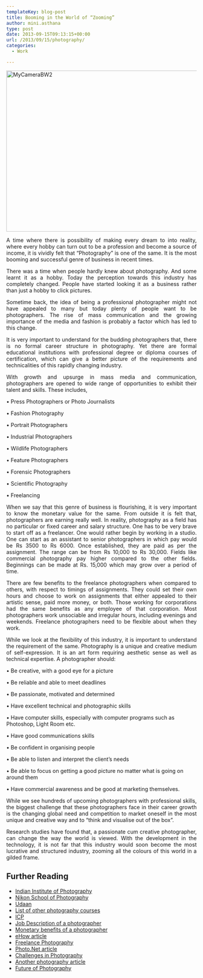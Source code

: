 ```yaml
---
templateKey: blog-post
title: Booming in the World of “Zooming”
author: mini.asthana
type: post
date: 2013-09-15T09:13:15+00:00
url: /2013/09/15/photography/
categories:
  - Work

---
```

<img src="https://i1.wp.com/ilaasthana.in/wp-content/uploads/2013/09/MyCameraBW2-1024x682.jpg?resize=640%2C426" alt="MyCameraBW2" width="640" height="426" class="aligncenter size-large wp-image-326" data-recalc-dims="1" /><p align=justify>A time where there is possibility of making every dream to into reality, where every hobby can turn out to be a profession and become a source of income, it is vividly felt that “Photography” is one of the same. It is the most booming and successful genre of business in recent times.</p> <p align=justify>There was a time when people hardly knew about photography. And some learnt it as a hobby. Today the perception towards this industry has completely changed. People have started looking it as a business rather than just a hobby to click pictures. </p> <p align=justify>Sometime back, the idea of being a professional photographer might not have appealed to many but today plenty of people want to be photographers. The rise of mass communication and the growing importance of the media and fashion is probably a factor which has led to this change.</p> <p align=justify>It is very important to understand for the budding photographers that, there is no formal career structure in photography. Yet there are formal educational institutions with professional degree or diploma courses of certification, which can give a better picture of the requirements and technicalities of this rapidly changing industry.</p> <p align=justify>With growth and upsurge in mass media and communication, photographers are opened to wide range of opportunities to exhibit their talent and skills. These includes,


  
• Press Photographers or Photo Journalists
  
• Fashion Photography
  
• Portrait Photographers
  
• Industrial Photographers
  
• Wildlife Photographers
  
• Feature Photographers
  
• Forensic Photographers
  
• Scientific Photography
  
• Freelancing</p> <p align=justify>When we say that this genre of business is flourishing, it is very important to know the monetary value for the same. From outside it is felt that, photographers are earning really well. In reality, photography as a field has no particular or fixed career and salary structure. One has to be very brave to start off as a freelancer. One would rather begin by working in a studio. One can start as an assistant to senior photographers in which pay would be Rs 3500 to Rs 6000. Once established, they are paid as per the assignment. The range can be from Rs 10,000 to Rs 30,000. Fields like commercial photography pay higher compared to the other fields. Beginnings can be made at Rs. 15,000 which may grow over a period of time.</p> <p align=justify>There are few benefits to the freelance photographers when compared to others, with respect to timings of assignments. They could set their own hours and choose to work on assignments that either appealed to their artistic sense, paid more money, or both. Those working for corporations had the same benefits as any employee of that corporation. Most photographers work unsociable and irregular hours, including evenings and weekends. Freelance photographers need to be flexible about when they work.</p> <p align=justify>While we look at the flexibility of this industry, it is important to understand the requirement of the same. Photography is a unique and creative medium of self-expression. It is an art form requiring aesthetic sense as well as technical expertise. A photographer should:
  
• Be creative, with a good eye for a picture
  
• Be reliable and able to meet deadlines
  
• Be passionate, motivated and determined
  
• Have excellent technical and photographic skills
  
• Have computer skills, especially with computer programs such as Photoshop, Light Room etc.
  
• Have good communications skills
  
• Be confident in organising people
  
• Be able to listen and interpret the client&#8217;s needs
  
• Be able to focus on getting a good picture no matter what is going on around them
  
• Have commercial awareness and be good at marketing themselves. </p> <p align=justify>While we see hundreds of upcoming photographers with professional skills, the biggest challenge that these photographers face in their career growth is the changing global need and competition to market oneself in the most unique and creative way and to “think and visualise out of the box”. </p> <p align=justify>Research studies have found that, a passionate cum creative photographer, can change the way the world is viewed. With the development in the technology, it is not far that this industry would soon become the most lucrative and structured industry, zooming all the colours of this world in a gilded frame.</p> 

## Further Reading 

  * [Indian Institute of Photography][1]
  * [Nikon School of Photography][2]
  * [Udaan][3]
  * [List of other photography courses][4]
  * [ICP][5]
  * [Job Description of a photographer][6]
  * [Monetary benefits of a photographer][7]
  * [eHow article][8]
  * [Freelance Photography][9]
  * [Photo.Net article][10]
  * [Challenges in Photography][11]
  * [Another photography article][12]
  * [Future of Photography][13]

 [1]: http://www.indianinstituteofphotography.com/
 [2]: http://www.nikonschool.in/course
 [3]: http://www.udaan.org.in/
 [4]: http://www.indianetzone.com/28/institutes_offering_photography_courses_india.htm
 [5]: http://www.icp.org/
 [6]: http://creativepool.com/articles/jobdescriptions/photographer-job-description
 [7]: http://work.chron.com/salary-benefits-photographers-9054.html
 [8]: http://www.ehow.com/about_4576401_what-some-advantages-being-photographer.html
 [9]: http://photo.net/learn/photography-business/freelance-photography-advice/
 [10]: http://creativesatworkblog.com/2011/07/opportunities-and-challenges-for-photographers/
 [11]: http://www.thephotoforum.com/forum/general-shop-talk/271346-challenges-you-face-photography-business.html
 [12]: http://visualsciencelab.blogspot.in/2012/01/some-predictions-about-future-of.html
 [13]: http://www.aionline.edu/blog/post/A-Look-at-the-Future-of-Photography.aspx